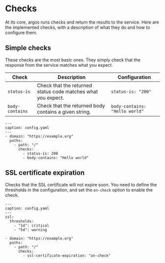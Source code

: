 # Checks

At its core, argos runs checks and return the results to the service. Here are the implemented checks, with a description of what they do and how to configure them.

## Simple checks

These checks are the most basic ones. They simply check that the response from the service matches what you expect.

| Check | Description | Configuration |
| --- | --- | --- |
| `status-is` | Check that the returned status code matches what you expect. | `status-is: "200"` |
| `body-contains` | Check that the returned body contains a given string. | `body-contains: "Hello world"` |

```{code-block} yaml
---
caption: config.yaml
---
- domain: "https://example.org"
  paths:
    - path: "/"
      checks:
        - status-is: 200
        - body-contains: "Hello world"
```

## SSL certificate expiration

 Checks that the SSL certificate will not expire soon. You need to define the thresholds in the configuration, and set the `on-check` option to enable the check.


```{code-block} yaml
---
caption: config.yaml
---
ssl:
  thresholds:
    - "1d": critical
    - "5d": warning

- domain: "https://example.org"
  paths:
    - path: "/"
      checks:
        - ssl-certificate-expiration: "on-check"
```